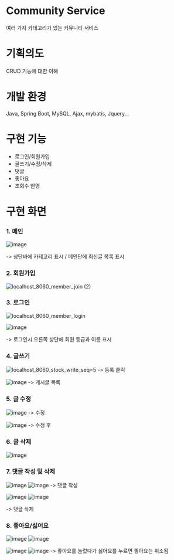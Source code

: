 # Community Service
여러 가지 카테고리가 있는 커뮤니티 서비스 

# 기획의도
CRUD 기능에 대한 이해

# 개발 환경
Java, Spring Boot, MySQL, Ajax, mybatis, Jquery...

# 구현 기능
* 로그인/회원가입
* 글쓰기/수정/삭제
* 댓글
* 좋아요
* 조회수 반영

# 구현 화면
### 1. 메인

![image](https://user-images.githubusercontent.com/72296755/116496207-7fc93c00-a8df-11eb-9ca7-b4b8ae087405.png)

-> 상단바에 카테고리 표시 / 메인단에 최신글 목록 표시

### 2. 회원가입
![localhost_8060_member_join (2)](https://user-images.githubusercontent.com/72296755/116496440-04b45580-a8e0-11eb-8c0f-308600a013f4.png)

### 3. 로그인
![localhost_8060_member_login](https://user-images.githubusercontent.com/72296755/116496576-56f57680-a8e0-11eb-90f4-2a7a2a406e10.png)

![image](https://user-images.githubusercontent.com/72296755/116496710-a340b680-a8e0-11eb-95cf-591f040e557e.png)

-> 로그인시 오른쪽 상단에 회원 등급과 이름 표시

### 4. 글쓰기
![localhost_8060_stock_write_seq=5](https://user-images.githubusercontent.com/72296755/116496661-8a380580-a8e0-11eb-8bfa-fc0c2ef0672e.png)
-> 등록 클릭

![image](https://user-images.githubusercontent.com/72296755/116496742-b5225980-a8e0-11eb-80b4-33c976e77320.png)
-> 게시글 목록

### 5. 글 수정
![image](https://user-images.githubusercontent.com/72296755/116496797-d2efbe80-a8e0-11eb-9aa3-9730b56134f2.png)
-> 수정

![image](https://user-images.githubusercontent.com/72296755/116496823-de42ea00-a8e0-11eb-9251-ff7091e01032.png)
-> 수정 후

### 6. 글 삭제
![image](https://user-images.githubusercontent.com/72296755/116496853-f31f7d80-a8e0-11eb-9348-19f0bd9e015c.png)

### 7. 댓글 작성 및 삭제
![image](https://user-images.githubusercontent.com/72296755/116496904-11857900-a8e1-11eb-97f9-2078a3b68272.png)
![image](https://user-images.githubusercontent.com/72296755/116496916-1a764a80-a8e1-11eb-9433-abbfc8eedd78.png)
-> 댓글 작성

![image](https://user-images.githubusercontent.com/72296755/116497083-7f31a500-a8e1-11eb-9e6b-16aa252c8120.png)
![image](https://user-images.githubusercontent.com/72296755/116497108-8ce72a80-a8e1-11eb-96d1-2f333be6b469.png)

-> 댓글 삭제

### 8. 좋아요/싫어요
![image](https://user-images.githubusercontent.com/72296755/116496932-2b26c080-a8e1-11eb-8947-2847b360bed6.png)
![image](https://user-images.githubusercontent.com/72296755/116496945-34179200-a8e1-11eb-8461-c3b4db895c7e.png)

![image](https://user-images.githubusercontent.com/72296755/116496967-3d086380-a8e1-11eb-8de7-b51aea7d5c9e.png)
![image](https://user-images.githubusercontent.com/72296755/116496975-442f7180-a8e1-11eb-9ec7-ddc0a1b3c19c.png)
-> 좋아요를 눌렀다가 싫어요를 누르면 좋아요는 취소됨



